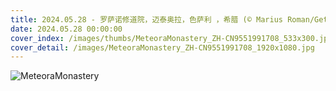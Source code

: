 ```yaml
---
title: 2024.05.28 - 罗萨诺修道院，迈泰奥拉，色萨利 ，希腊 (© Marius Roman/Getty Images)
date: 2024.05.28 00:00:00
cover_index: /images/thumbs/MeteoraMonastery_ZH-CN9551991708_533x300.jpg
cover_detail: /images/MeteoraMonastery_ZH-CN9551991708_1920x1080.jpg
---
```


![MeteoraMonastery](/images/MeteoraMonastery_ZH-CN9551991708_1920x1080.jpg)
